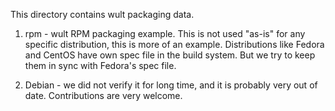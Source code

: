 <!--
-*- coding: utf-8 -*-
vim: ts=4 sw=4 tw=100 et ai si

Copyright (C) 2022 Intel, Inc.
SPDX-License-Identifier: BSD-3-Clause

Author: Artem Bityutskiy <artem.bityutskiy@linux.intel.com>
-->

This directory contains wult packaging data.

1. rpm - wult RPM packaging example. This is not used "as-is" for any specific distribution, this is
   more of an example. Distributions like Fedora and CentOS have own spec file in the build system.
   But we try to keep them in sync with Fedora's spec file.

2. Debian - we did not verify it for long time, and it is probably very out of date. Contributions
   are very welcome.
